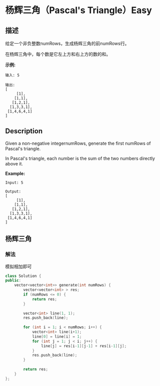 # 杨辉三角（Pascal's Triangle）Easy
## 描述
给定一个非负整数numRows，生成杨辉三角的前numRows行。



在杨辉三角中，每个数是它左上方和右上方的数的和。

**示例:**
```
输入: 5

输出:
[
     [1],
    [1,1],
   [1,2,1],
  [1,3,3,1],
 [1,4,6,4,1]
]
```

## Description
Given a non-negative integernumRows, generate the first numRows of Pascal&#39;s triangle.


In Pascal&#39;s triangle, each number is the sum of the two numbers directly above it.

**Example:**
```
Input: 5

Output:
[
     [1],
    [1,1],
   [1,2,1],
  [1,3,3,1],
 [1,4,6,4,1]
]
```


## 杨辉三角
### 解法
模拟相加即可
```c++
class Solution {
public:
    vector<vector<int>> generate(int numRows) {
        vector<vector<int> > res;
        if (numRows <= 0) {
            return res;
        }
        
        vector<int> line(1, 1);
        res.push_back(line);
        
        for (int i = 1; i < numRows; i++) {
            vector<int> line(i+1);
            line[0] = line[i] = 1;
            for (int j = 1; j < i; j++) {
                line[j] = res[i-1][j-1] + res[i-1][j];
            }
            res.push_back(line);
        }
        
        return res;
    }
};
```
